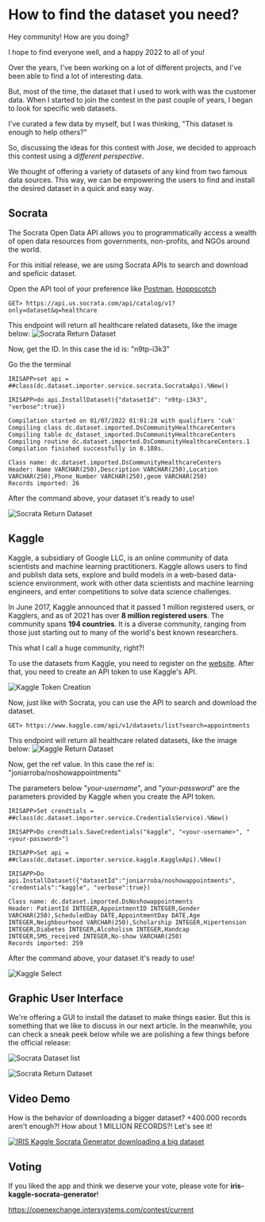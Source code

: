 # How to find the dataset you need?

Hey community! How are you doing?

I hope to find everyone well, and a happy 2022 to all of you!

Over the years, I've been working on a lot of different projects, and I've been able to find a lot of interesting data.

But, most of the time, the dataset that I used to work with was the customer data. When I started to join the contest in the past couple of years, I began to look for specific web datasets.

I've curated a few data by myself, but I was thinking, "This dataset is enough to help others?"

So, discussing the ideas for this contest with Jose, we decided to approach this contest using a _*different perspective*_.

We thought of offering a variety of datasets of any kind from two famous data sources. This way, we can be empowering the users to find and install the desired dataset in a quick and easy way.

## Socrata

The Socrata Open Data API allows you to programmatically access a wealth of open data resources from governments, non-profits, and NGOs around the world.

For this initial release, we are using Socrata APIs to search and download and speficic dataset.

Open the API tool of your preference like [Postman](https://www.postman.com/), [Hoppscotch](https://hoppscotch.io/) 

```
GET> https://api.us.socrata.com/api/catalog/v1?only=dataset&q=healthcare
```

This endpoint will return all healthcare related datasets, like the image below:
![Socrata Return Dataset](https://raw.githubusercontent.com/diashenrique/iris-kaggle-socrata-generator/master/images/socrata_return.png)

Now, get the ID. In this case the id is: "n9tp-i3k3"

Go the the terminal

```
IRISAPP>set api = ##class(dc.dataset.importer.service.socrata.SocrataApi).%New()

IRISAPP>do api.InstallDataset({"datasetId": "n9tp-i3k3", "verbose":true})

Compilation started on 01/07/2022 01:01:28 with qualifiers 'cuk'
Compiling class dc.dataset.imported.DsCommunityHealthcareCenters
Compiling table dc_dataset_imported.DsCommunityHealthcareCenters
Compiling routine dc.dataset.imported.DsCommunityHealthcareCenters.1
Compilation finished successfully in 0.108s.

Class name: dc.dataset.imported.DsCommunityHealthcareCenters
Header: Name VARCHAR(250),Description VARCHAR(250),Location VARCHAR(250),Phone_Number VARCHAR(250),geom VARCHAR(250)
Records imported: 26
```

After the command above, your dataset it's ready to use!

![Socrata Return Dataset](https://raw.githubusercontent.com/diashenrique/iris-kaggle-socrata-generator/master/images/socrata_sql_afterImport.png)

## Kaggle

Kaggle, a subsidiary of Google LLC, is an online community of data scientists and machine learning practitioners. Kaggle allows users to find and publish data sets, explore and build models in a web-based data-science environment, work with other data scientists and machine learning engineers, and enter competitions to solve data science challenges.

In June 2017, Kaggle announced that it passed 1 million registered users, or Kagglers, and as of 2021 has over **8 million registered users**. The community spans **194 countries**. It is a diverse community, ranging from those just starting out to many of the world's best known researchers.

This what I call a huge community, right?!

To use the datasets from Kaggle, you need to register on the [website](https://www.kaggle.com/). After that, you need to create an API token to use Kaggle's API.

![Kaggle Token Creation](https://raw.githubusercontent.com/diashenrique/iris-kaggle-socrata-generator/master/images/kaggle-account-create-api.png)

Now, just like with Socrata, you can use the API to search and download the dataset.

```
GET> https://www.kaggle.com/api/v1/datasets/list?search=appointments
```

This endpoint will return all healthcare related datasets, like the image below:
![Kaggle Return Dataset](https://raw.githubusercontent.com/diashenrique/iris-kaggle-socrata-generator/master/images/kaggle-get-datasetlist.png)

Now, get the ref value. In this case the ref is: "joniarroba/noshowappointments"

The parameters below "_your-username_", and "_your-password_" are the parameters provided by Kaggle when you create the API token.

```
IRISAPP>Set crendtials = ##class(dc.dataset.importer.service.CredentialsService).%New()

IRISAPP>Do crendtials.SaveCredentials("kaggle", "<your-username>", "<your-password>")

IRISAPP>Set api = ##class(dc.dataset.importer.service.kaggle.KaggleApi).%New()

IRISAPP>Do api.InstallDataset({"datasetId":"joniarroba/noshowappointments", "credentials":"kaggle", "verbose":true})

Class name: dc.dataset.imported.DsNoshowappointments
Header: PatientId INTEGER,AppointmentID INTEGER,Gender VARCHAR(250),ScheduledDay DATE,AppointmentDay DATE,Age INTEGER,Neighbourhood VARCHAR(250),Scholarship INTEGER,Hipertension INTEGER,Diabetes INTEGER,Alcoholism INTEGER,Handcap INTEGER,SMS_received INTEGER,No-show VARCHAR(250)
Records imported: 259
```

After the command above, your dataset it's ready to use!

![Kaggle Select](https://raw.githubusercontent.com/diashenrique/iris-kaggle-socrata-generator/master/images/kaggle-select.png)

## Graphic User Interface

We're offering a GUI to install the dataset to make things easier. But this is something that we like to discuss in our next article. In the meanwhile, you can check a sneak peek below while we are polishing a few things before the official release:

![Socrata Dataset list](https://raw.githubusercontent.com/diashenrique/iris-kaggle-socrata-generator/master/images/dataset-interface.png)

![Socrata Return Dataset](https://raw.githubusercontent.com/diashenrique/iris-kaggle-socrata-generator/master/images/ui-download-preview.gif)
## Video Demo

How is the behavior of downloading a bigger dataset? +400.000 records aren't enough?! How about 1 MILLION RECORDS?! Let's see it!

[![IRIS Kaggle Socrata Generator downloading a big dataset](https://img.youtube.com/vi/0T8wXRsaJso/0.jpg)](https://www.youtube.com/watch?v=0T8wXRsaJso)

## Voting

If you liked the app and think we deserve your vote, please vote for **iris-kaggle-socrata-generator**!

https://openexchange.intersystems.com/contest/current 
